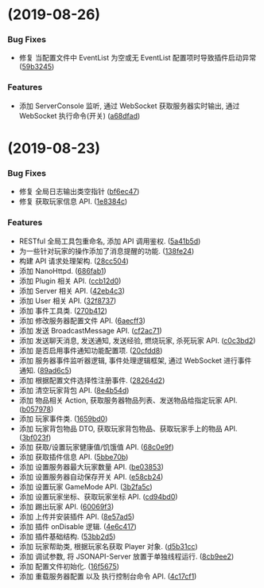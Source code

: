 #  (2019-08-26)


### Bug Fixes

* 修复 当配置文件中 EventList 为空或无 EventList 配置项时导致插件启动异常 ([59b3245](https://github.com/Tuisku-L/JSONAPI-NukkitX/commit/59b3245))

### Features


* 添加 ServerConsole 监听, 通过 WebSocket 获取服务器实时输出, 通过 WebSocket 执行命令(开关) ([a68dfad](https://github.com/Tuisku-L/JSONAPI-NukkitX/commit/a68dfad))

#  (2019-08-23)


### Bug Fixes

* 修复 全局日志输出类空指针 ([bf6ec47](https://github.com/Tuisku-L/JSONAPI-NukkitX/commit/bf6ec47))
* 修复 获取玩家信息 API. ([1e8384c](https://github.com/Tuisku-L/JSONAPI-NukkitX/commit/1e8384c))


### Features

* RESTful 全局工具包重命名, 添加 API 调用鉴权. ([5a41b5d](https://github.com/Tuisku-L/JSONAPI-NukkitX/commit/5a41b5d))
* 为一些针对玩家的操作添加了消息提醒的功能. ([138fe24](https://github.com/Tuisku-L/JSONAPI-NukkitX/commit/138fe24))
* 构建 API 请求处理架构. ([28cc504](https://github.com/Tuisku-L/JSONAPI-NukkitX/commit/28cc504))
* 添加 NanoHttpd. ([686fab1](https://github.com/Tuisku-L/JSONAPI-NukkitX/commit/686fab1))
* 添加 Plugin 相关 API. ([ccb12d0](https://github.com/Tuisku-L/JSONAPI-NukkitX/commit/ccb12d0))
* 添加 Server 相关 API. ([42eb4c3](https://github.com/Tuisku-L/JSONAPI-NukkitX/commit/42eb4c3))
* 添加 User 相关 API. ([32f8737](https://github.com/Tuisku-L/JSONAPI-NukkitX/commit/32f8737))
* 添加 事件工具类. ([270b412](https://github.com/Tuisku-L/JSONAPI-NukkitX/commit/270b412))
* 添加 修改服务器配置文件 API. ([6aecff3](https://github.com/Tuisku-L/JSONAPI-NukkitX/commit/6aecff3))
* 添加 发送 BroadcastMessage API. ([cf2ac71](https://github.com/Tuisku-L/JSONAPI-NukkitX/commit/cf2ac71))
* 添加 发送聊天消息, 发送通知, 发送经验, 燃烧玩家, 杀死玩家 API. ([c0c3bd2](https://github.com/Tuisku-L/JSONAPI-NukkitX/commit/c0c3bd2))
* 添加 是否启用事件通知功能配置项. ([20cfdd8](https://github.com/Tuisku-L/JSONAPI-NukkitX/commit/20cfdd8))
* 添加 服务器事件监听器逻辑, 事件处理逻辑框架, 通过 WebSocket 进行事件通知. ([89ad6c5](https://github.com/Tuisku-L/JSONAPI-NukkitX/commit/89ad6c5))
* 添加 根据配置文件选择性注册事件. ([28264d2](https://github.com/Tuisku-L/JSONAPI-NukkitX/commit/28264d2))
* 添加 清空玩家背包 API. ([8e4b54d](https://github.com/Tuisku-L/JSONAPI-NukkitX/commit/8e4b54d))
* 添加 物品相关 Action, 获取服务器物品列表、发送物品给指定玩家 API. ([b057978](https://github.com/Tuisku-L/JSONAPI-NukkitX/commit/b057978))
* 添加 玩家事件类. ([1659bd0](https://github.com/Tuisku-L/JSONAPI-NukkitX/commit/1659bd0))
* 添加 玩家背包物品 DTO, 获取玩家背包物品、获取玩家手上的物品 API. ([3bf023f](https://github.com/Tuisku-L/JSONAPI-NukkitX/commit/3bf023f))
* 添加 获取/设置玩家健康值/饥饿值 API. ([68c0e9f](https://github.com/Tuisku-L/JSONAPI-NukkitX/commit/68c0e9f))
* 添加 获取插件信息 API. ([5bbe70b](https://github.com/Tuisku-L/JSONAPI-NukkitX/commit/5bbe70b))
* 添加 设置服务器最大玩家数量 API. ([be03853](https://github.com/Tuisku-L/JSONAPI-NukkitX/commit/be03853))
* 添加 设置服务器自动保存开关 API. ([e58cb24](https://github.com/Tuisku-L/JSONAPI-NukkitX/commit/e58cb24))
* 添加 设置玩家 GameMode API. ([3b2fa5c](https://github.com/Tuisku-L/JSONAPI-NukkitX/commit/3b2fa5c))
* 添加 设置玩家坐标、获取玩家坐标 API. ([cd94bd0](https://github.com/Tuisku-L/JSONAPI-NukkitX/commit/cd94bd0))
* 添加 踢出玩家 API. ([60069f3](https://github.com/Tuisku-L/JSONAPI-NukkitX/commit/60069f3))
* 添加 上传并安装插件 API. ([8e57ad5](https://github.com/Tuisku-L/JSONAPI-NukkitX/commit/8e57ad5))
* 添加 插件 onDisable 逻辑. ([4e6c417](https://github.com/Tuisku-L/JSONAPI-NukkitX/commit/4e6c417))
* 添加 插件基础结构. ([53bb2d5](https://github.com/Tuisku-L/JSONAPI-NukkitX/commit/53bb2d5))
* 添加 玩家帮助类, 根据玩家名获取 Player 对象. ([d5b31cc](https://github.com/Tuisku-L/JSONAPI-NukkitX/commit/d5b31cc))
* 添加 调试参数, 将 JSONAPI-Server 放置于单独线程运行. ([8cb9ee2](https://github.com/Tuisku-L/JSONAPI-NukkitX/commit/8cb9ee2))
* 添加 配置文件初始化. ([16f5675](https://github.com/Tuisku-L/JSONAPI-NukkitX/commit/16f5675))
* 添加 重载服务器配置 以及 执行控制台命令 API. ([4c17cf1](https://github.com/Tuisku-L/JSONAPI-NukkitX/commit/4c17cf1))



